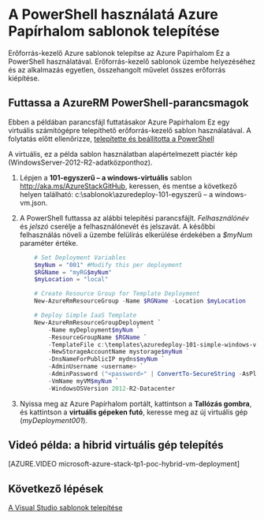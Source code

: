 <properties
    pageTitle="Sablonok Azure egymást fedő PowerShell telepítése |} Microsoft Azure"
    description="Megtudhatja, hogy miként üzembe egy virtuális gép egy erőforrás-kezelő sablon és a PowerShell használatával."
    services="azure-stack"
    documentationCenter=""
    authors="heathl17"
    manager="byronr"
    editor=""/>

<tags
    ms.service="azure-stack"
    ms.workload="na"
    ms.tgt_pltfrm="na"
    ms.devlang="na"
    ms.topic="article"
    ms.date="10/10/2016"
    ms.author="helaw"/>

# <a name="deploy-templates-in-azure-stack-using-powershell"></a>A PowerShell használatá Azure Papírhalom sablonok telepítése

Erőforrás-kezelő Azure sablonok telepítse az Azure Papírhalom Ez a PowerShell használatával.  Erőforrás-kezelő sablonok üzembe helyezéséhez és az alkalmazás egyetlen, összehangolt művelet összes erőforrás kiépítése.

## <a name="run-azurerm-powershell-cmdlets"></a>Futtassa a AzureRM PowerShell-parancsmagok

Ebben a példában parancsfájl futtatásakor Azure Papírhalom Ez egy virtuális számítógépre telepíthető erőforrás-kezelő sablon használatával.  A folytatás előtt ellenőrizze, [telepítette és beállította a PowerShell](azure-stack-connect-powershell.md)  

A virtuális, ez a példa sablon használatban alapértelmezett piactér kép (WindowsServer-2012-R2-adatközponthoz).

1.  Lépjen a **101-egyszerű – a windows-virtuális** sablon <http://aka.ms/AzureStackGitHub>, keressen, és mentse a következő helyen található: c:\\sablonok\\azuredeploy-101-egyszerű – a windows-vm.json.

2.  A PowerShell futtassa az alábbi telepítési parancsfájlt. *Felhasználónév* és *jelszó* cserélje a felhasználónevét és jelszavát. A későbbi felhasználás növeli a üzembe felülírás elkerülése érdekében a *$myNum* paraméter értéke.

    ```PowerShell
        # Set Deployment Variables
        $myNum = "001" #Modify this per deployment
        $RGName = "myRG$myNum"
        $myLocation = "local"

        # Create Resource Group for Template Deployment
        New-AzureRmResourceGroup -Name $RGName -Location $myLocation

        # Deploy Simple IaaS Template
        New-AzureRmResourceGroupDeployment `
            -Name myDeployment$myNum `
            -ResourceGroupName $RGName `
            -TemplateFile c:\templates\azuredeploy-101-simple-windows-vm.json `
            -NewStorageAccountName mystorage$myNum `
            -DnsNameForPublicIP mydns$myNum `
            -AdminUsername <username> `
            -AdminPassword ("<password>" | ConvertTo-SecureString -AsPlainText -Force) `
            -VmName myVM$myNum `
            -WindowsOSVersion 2012-R2-Datacenter
    ```

3.  Nyissa meg az Azure Papírhalom portált, kattintson a **Tallózás gombra**, és kattintson a **virtuális gépeken futó**, keresse meg az új virtuális gép (*myDeployment001*).

## <a name="video-example-hybrid-virtual-machine-deployment"></a>Videó példa: a hibrid virtuális gép telepítés

[AZURE.VIDEO microsoft-azure-stack-tp1-poc-hybrid-vm-deployment]

## <a name="next-steps"></a>Következő lépések

[A Visual Studio sablonok telepítése](azure-stack-deploy-template-visual-studio.md)
